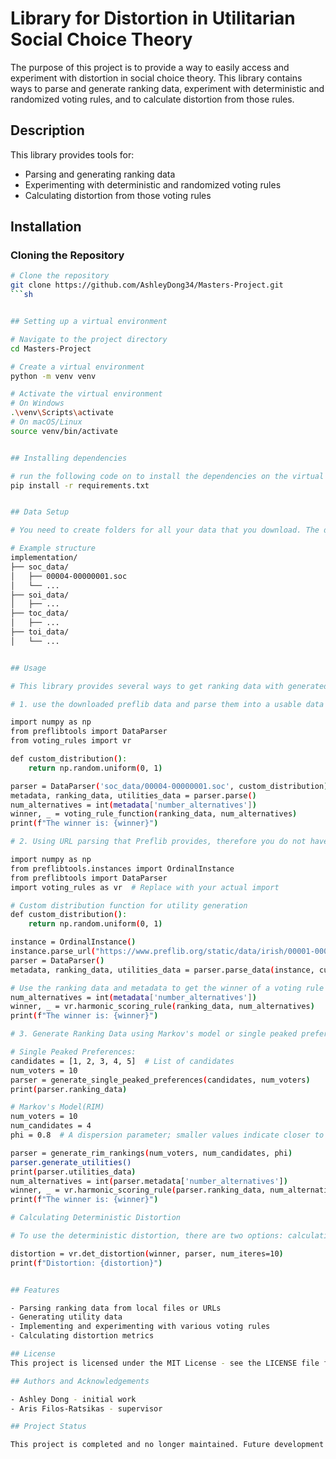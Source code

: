 # Library for Distortion in Utilitarian Social Choice Theory

The purpose of this project is to provide a way to easily access and experiment with distortion in social choice theory. This library contains ways to parse and generate ranking data, experiment with deterministic and randomized voting rules, and to calculate distortion from those rules.

## Description

This library provides tools for:
- Parsing and generating ranking data
- Experimenting with deterministic and randomized voting rules
- Calculating distortion from those voting rules

## Installation

### Cloning the Repository

```sh
# Clone the repository
git clone https://github.com/AshleyDong34/Masters-Project.git
```sh


## Setting up a virtual environment

# Navigate to the project directory
cd Masters-Project

# Create a virtual environment
python -m venv venv

# Activate the virtual environment
# On Windows
.\venv\Scripts\activate
# On macOS/Linux
source venv/bin/activate


## Installing dependencies

# run the following code on to install the dependencies on the virtual environment
pip install -r requirements.txt


## Data Setup

# You need to create folders for all your data that you download. The data is found on the Preflib website(https://preflib.simonrey.fr/format#soc). There are 4 files you need to download to use the library offline. Each of them needs to be in their own folder named soc_data, soi_data, toc_data, and toi_data.

# Example structure
implementation/
├── soc_data/
│   ├── 00004-00000001.soc
│   └── ...
├── soi_data/
│   ├── ...
├── toc_data/
│   ├── ...
├── toi_data/
│   └── ...


## Usage

# This library provides several ways to get ranking data with generated utilities

# 1. use the downloaded preflib data and parse them into a usable data type.

import numpy as np
from preflibtools import DataParser
from voting_rules import vr  

def custom_distribution():
    return np.random.uniform(0, 1)

parser = DataParser('soc_data/00004-00000001.soc', custom_distribution)
metadata, ranking_data, utilities_data = parser.parse()
num_alternatives = int(metadata['number_alternatives'])
winner, _ = voting_rule_function(ranking_data, num_alternatives)
print(f"The winner is: {winner}")

# 2. Using URL parsing that Preflib provides, therefore you do not have to download the data if you don't want to

import numpy as np
from preflibtools.instances import OrdinalInstance
from preflibtools import DataParser
import voting_rules as vr  # Replace with your actual import

# Custom distribution function for utility generation
def custom_distribution():
    return np.random.uniform(0, 1)

instance = OrdinalInstance()
instance.parse_url("https://www.preflib.org/static/data/irish/00001-00000001.soi")
parser = DataParser()
metadata, ranking_data, utilities_data = parser.parse_data(instance, custom_distribution)

# Use the ranking data and metadata to get the winner of a voting rule
num_alternatives = int(metadata['number_alternatives'])
winner, _ = vr.harmonic_scoring_rule(ranking_data, num_alternatives)
print(f"The winner is: {winner}")

# 3. Generate Ranking Data using Markov's model or single peaked preferences.

# Single Peaked Preferences:
candidates = [1, 2, 3, 4, 5]  # List of candidates
num_voters = 10
parser = generate_single_peaked_preferences(candidates, num_voters)
print(parser.ranking_data)

# Markov's Model(RIM)
num_voters = 10
num_candidates = 4
phi = 0.8  # A dispersion parameter; smaller values indicate closer to the reference ranking

parser = generate_rim_rankings(num_voters, num_candidates, phi)
parser.generate_utilities()
print(parser.utilities_data)
num_alternatives = int(parser.metadata['number_alternatives'])
winner, _ = vr.harmonic_scoring_rule(parser.ranking_data, num_alternatives)
print(f"The winner is: {winner}")

# Calculating Deterministic Distortion

# To use the deterministic distortion, there are two options: calculating either the average distortion over a number of iterations or the worst-case distortion over a number of iterations. It is set to average by default.

distortion = vr.det_distortion(winner, parser, num_iteres=10)
print(f"Distortion: {distortion}")


## Features

- Parsing ranking data from local files or URLs
- Generating utility data
- Implementing and experimenting with various voting rules
- Calculating distortion metrics

## License
This project is licensed under the MIT License - see the LICENSE file for details.

## Authors and Acknowledgements

- Ashley Dong - initial work
- Aris Filos-Ratsikas - supervisor

## Project Status

This project is completed and no longer maintained. Future development is not planned. 


